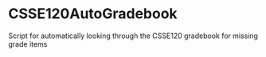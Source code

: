 # CSSE120AutoGradebook
Script for automatically looking through the CSSE120 gradebook for missing grade items
